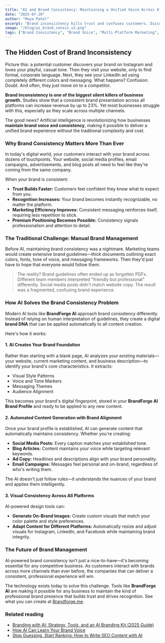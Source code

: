 ```yaml
---
title: "AI and Brand Consistency: Maintaining a Unified Voice Across All Platforms"
date: "2025-07-20"
author: "Maya Patel"
excerpt: "Brand inconsistency kills trust and confuses customers. Discover how AI tools are helping businesses maintain perfect brand alignment across websites, social media, ads, and content—without the manual headache."
image: "/blog/ai_brand_consis_v2.png"
tags: ["Brand Consistency", "Brand Voice", "Multi-Platform Marketing", "Brand Management", "AI Branding"]
---
```


## The Hidden Cost of Brand Inconsistency

Picture this: a potential customer discovers your brand on Instagram and loves your playful, casual tone. Then they visit your website, only to find formal, corporate language. Next, they see your LinkedIn ad using completely different colors and messaging. What happens? Confusion. Doubt. And often, they just move on to a competitor.

**Brand inconsistency is one of the biggest silent killers of business growth.** Studies show that a consistent brand presentation across all platforms can increase revenue by up to 23%. Yet most businesses struggle with this, especially as they scale across multiple channels.

The good news? Artificial intelligence is revolutionizing how businesses **maintain brand voice and consistency**, making it possible to deliver a unified brand experience without the traditional complexity and cost.

### Why Brand Consistency Matters More Than Ever

In today's digital world, your customers interact with your brand across dozens of touchpoints. Your website, social media profiles, email campaigns, advertisements, and blog posts all need to feel like they're coming from the same company.

When your brand is consistent:

-   **Trust Builds Faster:** Customers feel confident they know what to expect from you.
-   **Recognition Increases:** Your brand becomes instantly recognizable, no matter the platform.
-   **Marketing Efficiency Improves:** Consistent messaging reinforces itself, requiring less repetition to stick.
-   **Premium Positioning Becomes Possible:** Consistency signals professionalism and attention to detail.

### The Traditional Challenge: Manual Brand Management

Before AI, maintaining brand consistency was a nightmare. Marketing teams would create extensive brand guidelines—thick documents outlining exact colors, fonts, tone of voice, and messaging frameworks. Then they'd just have to hope that everyone would follow them.

> The reality? Brand guidelines often ended up as forgotten PDFs. Different team members interpreted "friendly but professional" differently. Social media posts didn't match website copy. The result was a fragmented, confusing brand experience.

### How AI Solves the Brand Consistency Problem

Modern AI tools like **BrandForge AI** approach brand consistency differently. Instead of relying on human interpretation of guidelines, they create a digital **brand DNA** that can be applied automatically to all content creation.

Here's how it works:

#### 1. AI Creates Your Brand Foundation

Rather than starting with a blank page, AI analyzes your existing materials—your website, current marketing content, and business description—to identify your brand's core characteristics. It extracts:

-   Visual Style Patterns
-   Voice and Tone Markers
-   Messaging Themes
-   Audience Alignment

This becomes your brand's digital fingerprint, stored in your **BrandForge AI Brand Profile** and ready to be applied to any new content.

#### 2. Automated Content Generation with Brand Alignment

Once your brand profile is established, AI can generate content that automatically maintains consistency. Whether you're creating:

-   **Social Media Posts:** Every caption matches your established tone.
-   **Blog Articles:** Content maintains your voice while targeting relevant keywords.
-   **Ad Copy:** Headlines and descriptions align with your brand personality.
-   **Email Campaigns:** Messages feel personal and on-brand, regardless of who's writing them.

The AI doesn't just follow rules—it understands the nuances of your brand and applies them intelligently.

#### 3. Visual Consistency Across All Platforms
AI-powered design tools can:

- **Generate On-Brand Images:** Create custom visuals that match your color palette and style preferences.
- **Adapt Content for Different Platforms:** Automatically resize and adjust visuals for Instagram, LinkedIn, and Facebook while maintaining brand integrity.

### The Future of Brand Management

AI-powered brand consistency isn't just a nice-to-have—it's becoming essential for any competitive business. As customers interact with brands across more channels than ever before, the companies that can deliver a consistent, professional experience will win.

The technology exists today to solve this challenge. Tools like **BrandForge AI** are making it possible for any business to maintain the kind of professional brand presence that builds trust and drives recognition. See what you can create at [Brandforge.me](/features).

### Related reading

- [Branding with AI: Strategy, Tools, and an AI Branding Kit (2025 Guide)](/blog/branding-with-ai-complete-guide)
- [How AI Can Learn Your Brand Voice](/blog/ai-that-learns-your-brand-voice)
- [Stop Guessing, Start Ranking: How to Write SEO Content with AI](/blog/writing-seo-content-with-ai)